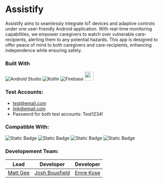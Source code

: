 # Assistify
Assistify aims to seamlessly integrate IoT devices and adaptive controls under one user-friendly Android application. With real-time monitoring capabilities, we empower caregivers to watch over vulnerable care-recipients, alerting them to any potential hazards. This app is designed to offer peace of mind to both caregivers and care-recipients, enhancing independence while ensuring safety.


### Built With
![Android Studio](https://img.shields.io/badge/android%20studio-346ac1?style=for-the-badge&logo=android%20studio&logoColor=white)
![Kotlin](https://img.shields.io/badge/kotlin-%237F52FF.svg?style=for-the-badge&logo=kotlin&logoColor=white)
![Firebase](https://img.shields.io/badge/firebase-%23039BE5.svg?style=for-the-badge&logo=firebase)
<img src="https://img.shields.io/badge/Health_Connect-blue?style=flat-square&logo=google&logoColor=black" height="28"/>


### Test Accounts:
- test@email.com
- link@email.com
- Password for both test accounts: Test1234!

### Compatible With:
![Static Badge](https://img.shields.io/badge/Android_9%2B-lightblue?logo=android)
![Static Badge](https://img.shields.io/badge/Fitbit_Watch-%236750A4?style=flat-square&logo=fitbit)
![Static Badge](https://img.shields.io/badge/Google_Fit-%23DBE1F1?style=flat-square&logo=googlefit)
![Static Badge](https://img.shields.io/badge/Oura_Health-red?style=flat-square&logo=osano&logoColor=black)

### Developement Team:
| Lead | Developer | Developer
| ------------------------------------------ | ------------------------------------------- | -------------------------------------- |
| [Matt Gee](https://github.com/matthew-exe) | [Josh Bousfield](https://github.com/Bouza1) | [Emre Kose](https://github.com/DunPog) |


